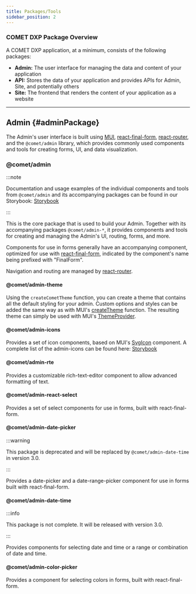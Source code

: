 ```yaml
---
title: Packages/Tools
sidebar_position: 2
---
```


### COMET DXP Package Overview

A COMET DXP application, at a minimum, consists of the following packages:
* **Admin:** The user interface for managing the data and content of your application
* **API:** Stores the data of your application and provides APIs for Admin, Site, and potentially others
* **Site:** The frontend that renders the content of your application as a website

---

## Admin {#adminPackage}

The Admin's user interface is built using [MUI](https://mui.com/), [react-final-form](https://final-form.org/react), [react-router](https://reactrouter.com/), and the `@comet/admin` library, which provides commonly used components and tools for creating forms, UI, and data visualization.

### @comet/admin

:::note

Documentation and usage examples of the individual components and tools from `@comet/admin` and its accompanying packages can be found in our Storybook: [Storybook](https://comet-admin.netlify.app/)

:::

This is the core package that is used to build your Admin. Together with its accompanying packages `@comet/admin-*`, it provides components and tools for creating and managing the Admin's UI, routing, forms, and more.

Components for use in forms generally have an accompanying component, optimized for use with [react-final-form](https://final-form.org/react), indicated by the component's name being prefixed with "FinalForm".

Navigation and routing are managed by [react-router](https://reactrouter.com/).

#### @comet/admin-theme

Using the `createCometTheme` function, you can create a theme that contains all the default styling for your admin. Custom options and styles can be added the same way as with MUI's [createTheme](https://mui.com/material-ui/customization/theming/#api) function. The resulting theme can simply be used with MUI's [ThemeProvider](https://mui.com/material-ui/customization/theming/#theme-provider).

#### @comet/admin-icons

Provides a set of icon components, based on MUI's [SvgIcon](https://mui.com/material-ui/icons/#svgicon) component.
A complete list of the admin-icons can be found here: [Storybook](https://comet-admin.netlify.app/?path=/story/docs-icons-list--page)

<!--TODO: The link will change to “https://comet-admin.netlify.app/?path=/story/docs-icons-all-icons--page“ when merged: -->

#### @comet/admin-rte

Provides a customizable rich-text-editor component to allow advanced formatting of text.

#### @comet/admin-react-select

Provides a set of select components for use in forms, built with react-final-form.

#### @comet/admin-date-picker

:::warning

This package is deprecated and will be replaced by `@comet/admin-date-time` in version 3.0.

:::

Provides a date-picker and a date-range-picker component for use in forms built with react-final-form.

#### @comet/admin-date-time

:::info

This package is not complete. It will be released with version 3.0.

:::

Provides components for selecting date and time or a range or combination of date and time.

#### @comet/admin-color-picker

Provides a component for selecting colors in forms, built with react-final-form.

<!-- ## @comet/blocks-admin

- [ ] @Niko Sams add @comet/api-blocks docs

## @comet/cms-admin

- [ ] @Niko Sams add @comet/cms-admin docs

---

## API {#apiPackage}

### @comet/api-blocks

- [ ] @Niko Sams add @comet/api-blocks docs

### @comet/api-cms

- [ ] @Niko Sams add @comet/api-cms docs

---

## Site {#sitePackage}

- [ ] @Niko Sams add Site docs

---

## Media
- [ ] @Daniel Karnitsch add media docs

---

## Tools

- [ ] @Manuel Blum add Tools Overview

### @comet/create-comet-app

- [ ] @Manuel Blum add create-comet-app docs

---

## Deployment from Packages

- [ ] @Alexander Kaufmann Deployment von Libraries (Flow, How to)

- [ ] @Alexander Kaufmann Canary releases - Automatisches deployment -->
<!-- TODO: add content -->